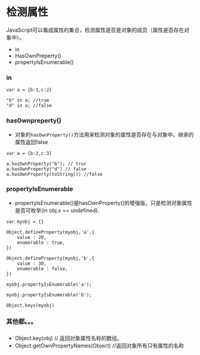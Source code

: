 # 检测属性

JavaScript可以看成属性的集合，检测属性是否是对象的成员（属性是否存在对象中）。

* in
* HasOwnPreperty()
* propertyIsEnumerable()

### in
```
var a = {b:1,c:2}

"b" in a; //true
"d" in a; //false
```
### hasOwnpreperty()
* 对象的`hasOwnProperty()`方法用来检测对象的属性是否存在与对象中。继承的属性返回false
```
var a = {b:2,c:3}

a.hasOwnProperty("b"); // trur
a.hasOwnProperty("d") // false
a.hasOwnProperty(toString()) //false
```

### propertyIsEnumerable

* propertyIsEnumerable()是hasOwnProperty()的增强版，只是检测对象属性是否可枚举(in obj.x == undefined).

```
var myobj = {}

Object.defineProperty(myobj,'a',{
	value : 20,
	enumerable : true,
})

Object.defineProperty(myobj,'b',{
	value : 30,
	enumerable : false,
})

myobj.propertyIsEnumerable('a');

myobj.propertyIsEnumerable('b');

Object.keys(myobj)
```

### 其他都。。。


### 

* Object.key(obj)  // 返回对象属性名称的数组。
* Object.getOwnPropertyNames(Object)  //返回对象所有只有属性的名称

